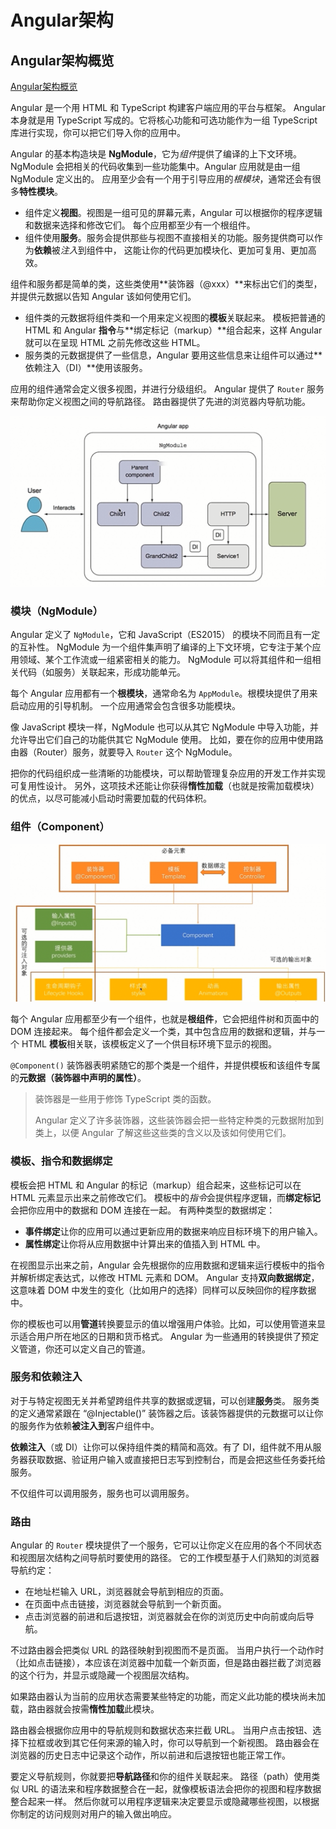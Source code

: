 # Angular架构

## Angular架构概览

[Angular架构概览](https://www.angular.cn/guide/architecture)

Angular 是一个用 HTML 和 TypeScript 构建客户端应用的平台与框架。 Angular 本身就是用 TypeScript 写成的。它将核心功能和可选功能作为一组 TypeScript 库进行实现，你可以把它们导入你的应用中。

Angular 的基本构造块是 **NgModule**，它为*组件*提供了编译的上下文环境。 NgModule 会把相关的代码收集到一些功能集中。Angular 应用就是由一组 NgModule 定义出的。 应用至少会有一个用于引导应用的*根模块*，通常还会有很多**特性模块**。

- 组件定义**视图**。视图是一组可见的屏幕元素，Angular 可以根据你的程序逻辑和数据来选择和修改它们。 每个应用都至少有一个根组件。
- 组件使用**服务**。服务会提供那些与视图不直接相关的功能。服务提供商可以作为**依赖**被*注入*到组件中， 这能让你的代码更加模块化、更加可复用、更加高效。

组件和服务都是简单的类，这些类使用**装饰器（@xxx）**来标出它们的类型，并提供元数据以告知 Angular 该如何使用它们。

- 组件类的元数据将组件类和一个用来定义视图的**模板**关联起来。 模板把普通的 HTML 和 Angular **指令**与**绑定标记（markup）**组合起来，这样 Angular 就可以在呈现 HTML 之前先修改这些 HTML。
- 服务类的元数据提供了一些信息，Angular 要用这些信息来让组件可以通过**依赖注入（DI）**使用该服务。

应用的组件通常会定义很多视图，并进行分级组织。 Angular 提供了 `Router` 服务来帮助你定义视图之间的导航路径。 路由器提供了先进的浏览器内导航功能。

![1549955942654](assets/1549955942654.png)

### 模块（NgModule）

Angular 定义了 `NgModule`，它和 JavaScript（ES2015） 的模块不同而且有一定的互补性。 NgModule 为一个组件集声明了编译的上下文环境，它专注于某个应用领域、某个工作流或一组紧密相关的能力。 NgModule 可以将其组件和一组相关代码（如服务）关联起来，形成功能单元。

每个 Angular 应用都有一个**根模块**，通常命名为 `AppModule`。根模块提供了用来启动应用的引导机制。 一个应用通常会包含很多功能模块。

像 JavaScript 模块一样，NgModule 也可以从其它 NgModule 中导入功能，并允许导出它们自己的功能供其它 NgModule 使用。 比如，要在你的应用中使用路由器（Router）服务，就要导入 `Router` 这个 NgModule。

把你的代码组织成一些清晰的功能模块，可以帮助管理复杂应用的开发工作并实现可复用性设计。 另外，这项技术还能让你获得**惰性加载**（也就是按需加载模块）的优点，以尽可能减小启动时需要加载的代码体积。

### 组件（Component）

![1550066903512](assets/1550066903512.png)

每个 Angular 应用都至少有一个组件，也就是**根组件**，它会把组件树和页面中的 DOM 连接起来。 每个组件都会定义一个类，其中包含应用的数据和逻辑，并与一个 HTML **模板**相关联，该模板定义了一个供目标环境下显示的视图。

`@Component()` 装饰器表明紧随它的那个类是一个组件，并提供模板和该组件专属的**元数据（装饰器中声明的属性）**。

> 装饰器是一些用于修饰 TypeScript 类的函数。
>
> Angular 定义了许多装饰器，这些装饰器会把一些特定种类的元数据附加到类上，以便 Angular 了解这些这些类的含义以及该如何使用它们。

### 模板、指令和数据绑定

模板会把 HTML 和 Angular 的标记（markup）组合起来，这些标记可以在 HTML 元素显示出来之前修改它们。 模板中的*指令*会提供程序逻辑，而**绑定标记**会把你应用中的数据和 DOM 连接在一起。 有两种类型的数据绑定：

- **事件绑定**让你的应用可以通过更新应用的数据来响应目标环境下的用户输入。
- **属性绑定**让你将从应用数据中计算出来的值插入到 HTML 中。

在视图显示出来之前，Angular 会先根据你的应用数据和逻辑来运行模板中的指令并解析绑定表达式，以修改 HTML 元素和 DOM。 Angular 支持**双向数据绑定**，这意味着 DOM 中发生的变化（比如用户的选择）同样可以反映回你的程序数据中。

你的模板也可以用**管道**转换要显示的值以增强用户体验。比如，可以使用管道来显示适合用户所在地区的日期和货币格式。 Angular 为一些通用的转换提供了预定义管道，你还可以定义自己的管道。

### 服务和依赖注入

对于与特定视图无关并希望跨组件共享的数据或逻辑，可以创建**服务**类。 服务类的定义通常紧跟在 “@Injectable()” 装饰器之后。该装饰器提供的元数据可以让你的服务作为依赖**被注入到**客户组件中。

**依赖注入**（或 DI）让你可以保持组件类的精简和高效。有了 DI，组件就不用从服务器获取数据、验证用户输入或直接把日志写到控制台，而是会把这些任务委托给服务。

不仅组件可以调用服务，服务也可以调用服务。

### 路由

Angular 的 `Router` 模块提供了一个服务，它可以让你定义在应用的各个不同状态和视图层次结构之间导航时要使用的路径。 它的工作模型基于人们熟知的浏览器导航约定：

- 在地址栏输入 URL，浏览器就会导航到相应的页面。
- 在页面中点击链接，浏览器就会导航到一个新页面。
- 点击浏览器的前进和后退按钮，浏览器就会在你的浏览历史中向前或向后导航。

不过路由器会把类似 URL 的路径映射到视图而不是页面。 当用户执行一个动作时（比如点击链接），本应该在浏览器中加载一个新页面，但是路由器拦截了浏览器的这个行为，并显示或隐藏一个视图层次结构。

如果路由器认为当前的应用状态需要某些特定的功能，而定义此功能的模块尚未加载，路由器就会按需**惰性加载**此模块。

路由器会根据你应用中的导航规则和数据状态来拦截 URL。 当用户点击按钮、选择下拉框或收到其它任何来源的输入时，你可以导航到一个新视图。 路由器会在浏览器的历史日志中记录这个动作，所以前进和后退按钮也能正常工作。

要定义导航规则，你就要把**导航路径**和你的组件关联起来。 路径（path）使用类似 URL 的语法来和程序数据整合在一起，就像模板语法会把你的视图和程序数据整合起来一样。 然后你就可以用程序逻辑来决定要显示或隐藏哪些视图，以根据你制定的访问规则对用户的输入做出响应。
